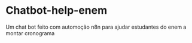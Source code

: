 # Chatbot-help-enem
Um chat bot feito com automoção n8n para ajudar estudantes do enem a montar cronograma
